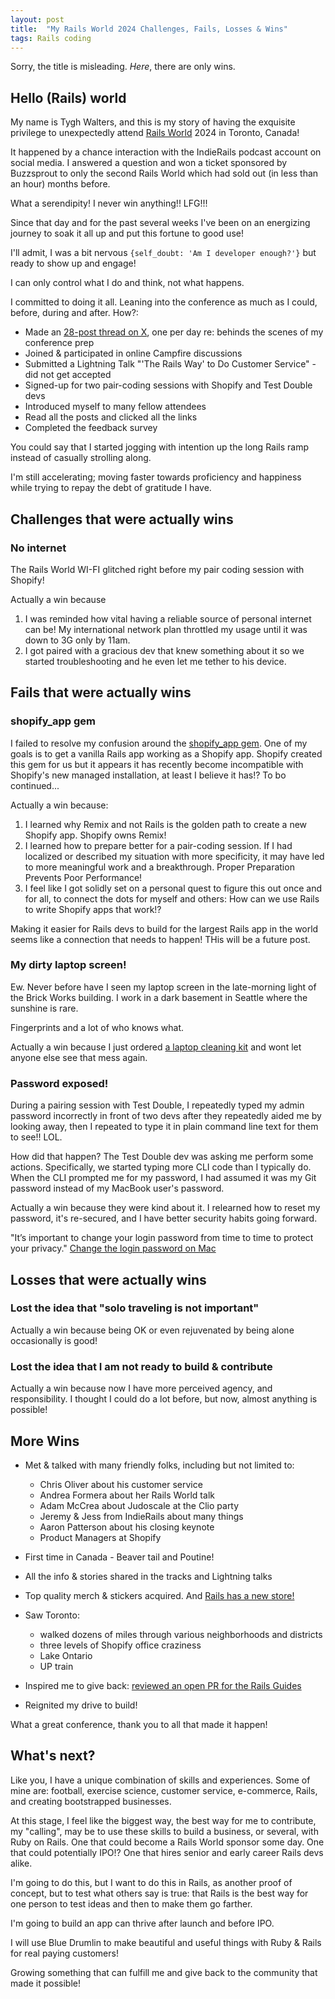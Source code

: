 ```yaml
---
layout: post
title:  "My Rails World 2024 Challenges, Fails, Losses & Wins"
tags: Rails coding
---
```


Sorry, the title is misleading. *Here*, there are only wins.

## Hello (Rails) world

My name is Tygh Walters, and this is my story of having the exquisite privilege to unexpectedly attend [Rails World](https://rubyonrails.org/world/) 2024 in Toronto, Canada! 

It happened by a chance interaction with the IndieRails podcast account on social media. I answered a question and won a ticket sponsored by Buzzsprout to only the second Rails World which had sold out (in less than an hour) months before.

What a serendipity! I never win anything!! LFG!!! 

Since that day and for the past several weeks I've been on an energizing journey to soak it all up and put this fortune to good use! 

I'll admit, I was a bit nervous `{self_doubt: 'Am I developer enough?'}` but ready to show up and engage!

I can only control what I do and think, not what happens. 

I committed to doing it all. Leaning into the conference as much as I could, before, during and after. How?:

- Made an [28-post thread on X](https://x.com/TyghWalters/status/1830667320378958222), one per day re: behinds the scenes of my conference prep
- Joined & participated in online Campfire discussions 
- Submitted a Lightning Talk "'The Rails Way' to Do Customer Service" - did not get accepted
- Signed-up for two pair-coding sessions with Shopify and Test Double devs
- Introduced myself to many fellow attendees
- Read all the posts and clicked all the links
- Completed the feedback survey

You could say that I started jogging with intention up the long Rails ramp instead of casually strolling along. 

I'm still accelerating; moving faster towards proficiency and happiness while trying to repay the debt of gratitude I have.

## Challenges that were actually wins

### No internet

The Rails World WI-FI glitched right before my pair coding session with Shopify! 

Actually a win because 
1. I was reminded how vital having a reliable source of personal internet can be! My international network plan throttled my usage until it was down to 3G only by 11am. 
2. I got paired with a gracious dev that knew something about it so we started troubleshooting and he even let me tether to his device.

## Fails that were actually wins

### shopify_app gem

I failed to resolve my confusion around the [shopify_app gem](https://github.com/Shopify/shopify_app). One of my goals is to get a vanilla Rails app working as a Shopify app. Shopify created this gem for us but it appears it has recently become incompatible with Shopify's new managed installation, at least I believe it has!? To bo continued...

Actually a win because: 
1. I learned why Remix and not Rails is the golden path to create a new Shopify app. Shopify owns Remix!
2. I learned how to prepare better for a pair-coding session. If I had localized or described my situation with more specificity, it may have led to more meaningful work and a breakthrough. Proper Preparation Prevents Poor Performance!
3. I feel like I got solidly set on a personal quest to figure this out once and for all, to connect the dots for myself and others: How can we use Rails to write Shopify apps that work!? 

Making it easier for Rails devs to build for the largest Rails app in the world seems like a connection that needs to happen! THis will be a future post.

### My dirty laptop screen! 

Ew. Never before have I seen my laptop screen in the late-morning light of the Brick Works building. I work in a dark basement in Seattle where the sunshine is rare. 

Fingerprints and a lot of who knows what. 

Actually a win because I just ordered [a laptop cleaning kit](https://amzn.to/3Y6SVC6) and wont let anyone else see that mess again.

### Password exposed!

During a pairing session with Test Double, I repeatedly typed my admin password incorrectly in front of two devs after they repeatedly aided me by looking away, then I repeated to type it in plain command line text for them to see!! LOL.

How did that happen? The Test Double dev was asking me perform some actions. Specifically, we started typing more CLI code than I typically do. When the CLI prompted me for my password, I had  assumed it was my Git password instead of my MacBook user's password. 

Actually a win because they were kind about it. I relearned how to reset my password, it's re-secured, and I have better security habits going forward.

"It’s important to change your login password from time to time to protect your privacy." [Change the login password on Mac](https://support.apple.com/guide/mac-help/change-the-login-password-on-mac-mchlp1550/mac)


## Losses that were actually wins

### Lost the idea that "solo traveling is not important"

Actually a win because being OK or even rejuvenated by being alone occasionally is good! 

### Lost the idea that I am not ready to build & contribute 

Actually a win because now I have more perceived agency, and responsibility. I thought I could do a lot before, but now, almost anything is possible!

## More Wins

-  Met & talked with many friendly folks, including but not limited to: 
    - Chris Oliver about his customer service
    - Andrea Formera about her Rails World talk
    - Adam McCrea about Judoscale at the Clio party
    - Jeremy & Jess from IndieRails about many things
    - Aaron Patterson about his closing keynote
    - Product Managers at Shopify

- First time in Canada - Beaver tail and Poutine!
- All the info & stories shared in the tracks and Lightning talks
- Top quality merch & stickers acquired. And [Rails has a new store!](https://merch.rubyonrails.org/)
- Saw Toronto: 
    - walked dozens of miles through various neighborhoods and districts
    - three levels of Shopify office craziness 
    - Lake Ontario 
    - UP train
- Inspired me to give back: [reviewed an open PR for the Rails Guides](https://github.com/rails/rails/pull/52951#issuecomment-2391916720)
-  Reignited my drive to build!

What a great conference, thank you to all that made it happen!

## What's next?

Like you, I have a unique combination of skills and experiences. Some of mine are: football, exercise science, customer service, e-commerce, Rails, and creating bootstrapped businesses.

At this stage, I feel like the biggest way, the best way for me to contribute, my "calling", may be to use these skills to build a  business, or several, with Ruby on Rails. One that could become a Rails World sponsor some day. One that could potentially IPO!? One that hires senior and early career Rails devs alike.

I'm going to do this, but I want to do this in Rails, as another proof of concept, but to test what others say is true: that Rails is the best way for one person to test ideas and then to make them go farther.

I'm going to build an app can thrive after launch and before IPO.

I will use Blue Drumlin to make beautiful and useful things with Ruby & Rails for real paying customers!

Growing something that can fulfill me and give back to the community that made it possible!
